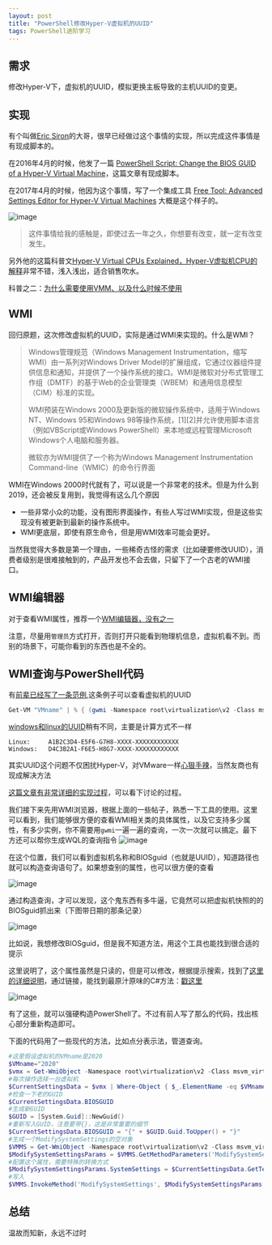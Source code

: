 ```yaml
---
layout: post
title: "PowerShell修改Hyper-V虚拟机的UUID"
tags: PowerShell进阶学习
---
```

## 需求
修改Hyper-V下，虚拟机的UUID，模拟更换主板导致的主机UUID的变更。

## 实现
有个叫做[Eric Siron](https://www.altaro.com/hyper-v/author/eric-siron/)的大哥，很早已经做过这个事情的实现，所以完成这件事情是有现成脚本的。

在2016年4月的时候，他发了一篇   [PowerShell Script: Change the BIOS GUID of a Hyper-V Virtual Machine](https://www.altaro.com/hyper-v/free-powershell-script-change-bios-guid-hyper-v-virtual-machine/)，这篇文章有现成脚本。

在2017年4月的时候，他因为这个事情，写了一个集成工具
[Free Tool: Advanced Settings Editor for Hyper-V Virtual Machines](https://www.altaro.com/hyper-v/free-tool-advanced-settings-editor-hyper-v-virtual-machines/)
大概是这个样子的。

![image](../assets/20200103094658.png)

> 这件事情给我的感触是，即使过去一年之久，你想要有改变，就一定有改变发生。

另外他的这篇科普文[Hyper-V Virtual CPUs Explained，Hyper-V虚拟机CPU的解释](https://www.altaro.com/hyper-v/hyper-v-virtual-cpus-explained/)非常不错，浅入浅出，适合销售吹水。

科普之二：[为什么需要使用VMM、以及什么时候不使用](https://www.altaro.com/hyper-v/scvmm/)

## WMI
回归原题，这次修改虚拟机的UUID，实际是通过WMI来实现的。什么是WMI？
> Windows管理规范（Windows Management Instrumentation，缩写WMI）由一系列对Windows Driver Model的扩展组成，它通过仪器组件提供信息和通知，并提供了一个操作系统的接口。WMI是微软对分布式管理工作组（DMTF）的基于Web的企业管理类（WBEM）和通用信息模型（CIM）标准的实现。
> 
> WMI预装在Windows 2000及更新版的微软操作系统中，适用于Windows NT、Windows 95和Windows 98等操作系统，[1][2]并允许使用脚本语言（例如VBScript或Windows PowerShell）来本地或远程管理Microsoft Windows个人电脑和服务器。
> 
> 微软亦为WMI提供了一个称为Windows Management Instrumentation Command-line（WMIC）的命令行界面

WMI在Windows 2000时代就有了，可以说是一个非常老的技术。但是为什么到2019，还会被反复用到，我觉得有这么几个原因
- 一些非常小众的功能，没有图形界面操作，有些人写过WMI实现，但是这些实现没有被更新到最新的操作系统中。
- WMI更底层，即使有原生命令，但是用WMI效率可能会更好。

当然我觉得大多数是第一个理由，一些稀奇古怪的需求（比如硬要修改UUID），消费者级别是很难接触到的，产品开发也不会去做，只留下了一个古老的WMI接口。



## WMI编辑器

对于查看WMI属性，推荐一个[WMI编辑器，没有之一](https://github.com/vinaypamnani/wmie2/releases)

注意，尽量用```管理员```方式打开，否则打开只能看到物理机信息，虚拟机看不到。而别的场景下，可能你看到的东西也是不全的。

## WMI查询与PowerShell代码


有[前辈已经写了一条范例](https://social.technet.microsoft.com/Forums/Windows/en-US/0099b1d9-60b2-497d-b23d-94023393f1c0/hyperv-server-2016-vm-uuid-all-zeros-need-to-change-uuid?forum=winserverhyperv),这条例子可以查看虚拟机的UUID

```powershell
Get-VM "VMname" | % { (gwmi -Namespace root\virtualization\v2 -Class msvm_computersystem -Filter ('ElementName="{0}"' -f $_.Name)).GetRelated('msvm_virtualsystemsettingdata') | select BIOSGUID }
```
[windows和linux的UUID](http://monox.mono-software.com/blog/post/Mono/142/Setting-hardware-UUID-in-Hyper-V-and-ProxMox/)稍有不同，主要是计算方式不一样
```
Linux:     A1B2C3D4-E5F6-G7H8-XXXX-XXXXXXXXXXXX
Windows:   D4C3B2A1-F6E5-H8G7-XXXX-XXXXXXXXXXXX
```
其实UUID这个问题不仅困扰Hyper-V，对VMware一样[心狠手辣](https://kb.vmware.com/s/article/1002403)，当然友商也有现成解决方法

[ 这篇文章有非常详细的实现过程](https://social.technet.microsoft.com/Forums/windows/en-US/6f2c6f0f-4e80-44d0-b47a-ce3cbb47c211/cloned-vms-with-identical-bios-guids?forum=winserverhyperv)，可以看下讨论的过程。

我们接下来先用WMI浏览器，根据上面的一些帖子，熟悉一下工具的使用。这里可以看到，我们能够很方便的查看WMI相关类的具体属性，以及它支持多少属性，有多少实例，你不需要用```gwmi```一遍一遍的查询，一次一次就可以搞定。最下方还可以帮你生成WQL的查询指令
![image](../assets/20200103001018.png)

在这个位置，我们可以看到虚拟机名称和BIOSguid（也就是UUID），知道路径也就可以构造查询语句了。如果想查别的属性，也可以很方便的查看

![image](../assets/20200103001611.png)

 通过构造查询，才可以发现，这个鬼东西有多牛逼，它竟然可以把虚拟机快照的的BIOSguid抓出来（下图带日期的那条记录）

 ![image](../assets/20200103002023.png)

比如说，我想修改BIOSguid，但是我不知道方法，用这个工具也能找到很合适的提示

这里说明了，这个属性虽然是只读的，但是可以修改，根据提示搜索，找到了[这里的详细说明](https://docs.microsoft.com/en-us/previous-versions/windows/desktop/virtual/msvm-virtualsystemsettingdata)，通过链接，能找到最原汁原味的C#方法：[戳这里](https://docs.microsoft.com/zh-cn/previous-versions/windows/desktop/virtual/modifyvirtualsystem-msvm-virtualsystemmanagementservice?redirectedfrom=MSDN)

![image](../assets/20200103004636.png)

有了这些，就可以强硬构造PowerShell了。不过有前人写了那么的代码，找出核心部分重新构造即可。

下面的代码用了一些现代的方法，比如点分表示法，管道查询。

 ```powershell
#这里假设虚拟机的VMname是2020
$VMname="2020"
$vmx = Get-WmiObject -Namespace root\virtualization\v2 -Class msvm_virtualsystemsettingdata 
#每次操作选择一台虚拟机
$CurrentSettingsData = $vmx | Where-Object { $_.ElementName -eq $VMname }
#检查一下老的GUID
$CurrentSettingsData.BIOSGUID
#生成新GUID
$GUID = [System.Guid]::NewGuid()
#重新写入GUID，注意要带{}，这是非常重要的细节
$CurrentSettingsData.BIOSGUID = "{" + $GUID.Guid.ToUpper() + "}" 
#生成一个ModifySystemSettings的空对象
$VMMS = Get-WmiObject -Namespace root\virtualization\v2 -Class msvm_virtualsystemmanagementservice
$ModifySystemSettingsParams = $VMMS.GetMethodParameters('ModifySystemSettings')
#配置这个属性，需要特殊的转换方式
$ModifySystemSettingsParams.SystemSettings = $CurrentSettingsData.GetText([System.Management.TextFormat]::CimDtd20)
#写入
$VMMS.InvokeMethod('ModifySystemSettings', $ModifySystemSettingsParams, $null)
 
 ```

## 总结

 温故而知新，永远不过时

 

